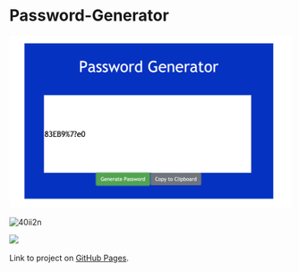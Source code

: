 # Password-Generator

![](images/screenShot.png)

<!-- <img src="images/screenShot.png"> -->

![40ii2n](https://user-images.githubusercontent.com/53204226/81325985-5ec86500-9056-11ea-9348-03199b20dcbd.gif)

![](https://imgflip.com/gif/40ii2n)


Link to project on [GitHub Pages](https://rosebourn.github.io/Password-Generator/).
